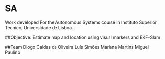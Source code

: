 # SA

Work developed For the Autonomous Systems course in Instituto Superior Técnico, Universidade de Lisboa.

##Objective:
	Estimate map and location using visual markers and EKF-Slam

##Team
	Diogo Caldas de Oliveira
	Luís Simões
	Mariana Martins
	Miguel Paulino


